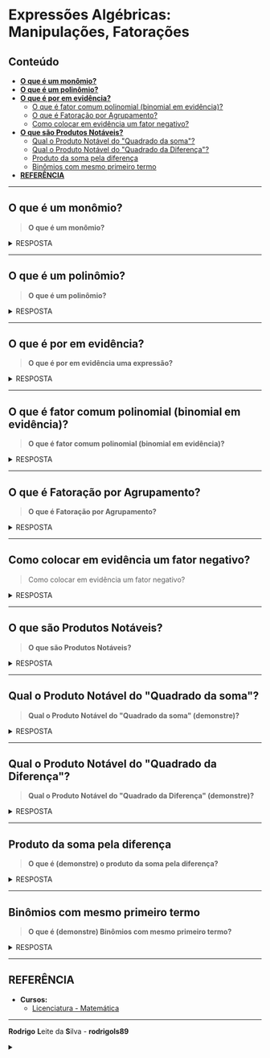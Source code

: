 # Expressões Algébricas: Manipulações, Fatorações

## Conteúdo

 - [**O que é um monômio?**](#what-is-a-monomial)
 - [**O que é um polinômio?**](#what-is-a-polinomial)
 - [**O que é por em evidência?**](#por-em-evidencia)
   - [O que é fator comum polinomial (binomial em evidência)?](#binomial-in-evidence)
   - [O que é Fatoração por Agrupamento?](#factor-by-grouping)
   - [Como colocar em evidência um fator negativo?](#putting-negative-factors-in-evidence)
 - [**O que são Produtos Notáveis?**](#notable-products)
   - [Qual o Produto Notável do "Quadrado da soma"?](#sum-of-squares)
   - [Qual o Produto Notável do "Quadrado da Diferença"?](#difference-of-squares)
   - [Produto da soma pela diferença](#product-of-sum-by-difference)
   - [Binômios com mesmo primeiro termo](#binomials-with-same-first-term)
 - [**REFERÊNCIA**](#ref)
<!--- ( Questões Abertas ) --->
<!--- ( Questões do ENEM ) --->
<!--- ( Questões de Concurso ) --->
<!---
[WHITESPACE RULES]
- Same topic = "20" Whitespace character.
- Different topic = "200" Whitespace character.
--->









































































































<!--- ( Por em evidência ) --->

---

<div id="what-is-a-monomial"></div>

## O que é um monômio?

> **O que é um monômio?**

<details>

<summary>RESPOSTA</summary>

<br/>

Um **monômio** é uma **expressão algébrica** que contém:
- um **número** (coeficiente),
- multiplicado por **letras** (variáveis),
- que podem estar elevadas a **expoentes inteiros não negativos**.

Ou seja:  

> 👉 É um **único termo algébrico** formado por multiplicação de números e letras.  

**EXEMPLO-01:**

$5$  
(um monômio com coeficiente $5$ e nenhuma variável).

<br/>

**EXEMPLO-02:**

$x$  
(um monômio com coeficiente $1$ e variável $x$).

<br/>

**EXEMPLO-03:**

$-7y$  
(um monômio com coeficiente $-7$ e variável $y$).

<br/>

**EXEMPLO-04:**

$3x^2$  
(um monômio com coeficiente $3$ e variável $x^2$).

**EXEMPLO-05:**

$-2ab$  
(um monômio com coeficiente $-2$, variáveis $a$ e $b$).

</details>










































































































<!--- ( Polinômios ) --->

---

<div id="what-is-a-polinomial"></div>

## O que é um polinômio?

> **O que é um polinômio?**

<details>

<summary>RESPOSTA</summary>

<br/>

> Um **polinômio** é uma **expressão algébrica** formada pela **soma ou subtração de monômios**.

**EXEMPLO-01:**

$7x^2$  
(apesar de ter só um termo, ainda é considerado um polinômio: um **monômio**).

<br/>

**EXEMPLO-02:**

$3x + 5$  
(pol. com 2 termos: um com variável, outro constante).

<br/>

**EXEMPLO-03:**

$y^2 - 4$  
(pol. com 2 termos → chamado **binômio**).

<br/>

**EXEMPLO-04:**

$2a + 3b - 7$  
(pol. com 3 termos → chamado **trinômio**).

<br/>

**EXEMPLO-05:**

$4x^3 + 2x^2 - x + 9$  
(pol. com 4 termos → não tem nome especial, apenas **polinômio**).

<br/>

**EXEMPLO-06:**

$\frac{1}{2}x^2 - \frac{3}{4}x + \frac{5}{6}$

<br/>

**EXEMPLO-07:**

$6x^5 - 3x^3 + x^2 - 8$

#### 📌 Observações importantes

1. **Polinômio ≠ Monômio**  
   - Monômio → um termo.  
   - Polinômio → dois ou mais termos (soma/subtração).  

2. **Grau do polinômio**  
   - O grau é o **maior grau entre os seus monômios**.  
   - Exemplo:  
     $2x^3 + 5x^2 - x + 7$ → grau $3$.  

3. **Tipos de polinômios por número de termos**  
   - **Monômio** → 1 termo.  
   - **Binômio** → 2 termos.  
   - **Trinômio** → 3 termos.  
   - **Polinômio** → 4 ou mais termos.  

4. **Coeficientes e termos independentes**  
   - Em $3x^2 + 2x - 5$:  
     - Coeficientes: $3$, $2$ e $-5$.  
     - Termo independente: $-5$.  

#### 🚀 Conclusão

 - Polinômios são **somas ou subtrações de monômios**.  
 - São classificados pelo **número de termos** e pelo **grau**.  
 - Representam a base para estudos de **equações, fatoração e produtos notáveis**.

</details>










































































































<!--- ( Por em evidência ) --->

---

<div id="por-em-evidencia"></div>

## O que é por em evidência?

> **O que é por em evidência uma expressão?**

<details>

<summary>RESPOSTA</summary>

<br/>

Bem, para entender esse conceito vamos partir da *Propriedade Distributiva*:

$a(b + c) = a \cdot b + a \cdot c$

> **Mas qual relação essa propriedade (distributiva) tem com "Port em evidência"?**

Vamos partir da seguinte expressão:

$7 \cdot 4 + 3 \cdot 4$

> **Agora, qual termo aparece em comum nas 2 expressões?**  
> "4".

Vocês concordam que nós poderíamos fazer:

$7 \cdot 4 + 3 \cdot 4 = 4(7 + 3)$

> **What?**  
> Isso mesmo nós fizemos o caminho inverso da *"Propriedade Distributiva"*.

Vamos ver outros exemplos para ficar mais claro...

**EXEMPLO-01:**
$4 \cdot π \cdot 3 + 2 \cdot  π =  π(4 \cdot 3 + 2)$

**EXEMPLO-02:**
$ 8 \sqrt{2} - 3 \sqrt{2} = \sqrt{2}(8 - 3)$

**EXEMPLO-03:**
$(x + 1)(6 - x) + (x + 1)(7) = (x + 1)[(6 - 1) + 7]$

**EXEMPLO-04:**
$4 \sqrt{3} + \frac{\sqrt{3}}{2}$

**NOTE:**  
Bem, essa expressão acima é peculiar... vocês concordam que a segunda parte da expressão acima poderia se escrita assim:

$\frac{\sqrt{3}}{2} = \sqrt{3} \cdot \frac{1}{2} $

Isso porque existe uma propriedade fundamental da divisão que é a seguinte:

$a \div b = a \cdot  \frac{1}{b}, \ b \neq 0$

Ou seja, na nossa expressão, onde $a = \sqrt{3}$ e $b = 2$ nós teríamos:

$\sqrt{3} \div 2 = \sqrt{3} \cdot \frac{1}{2} = \frac{\sqrt{3}}{2}$

Continuando, agora nossa expressão vai ser a seguinte:

$4 \sqrt{3} + \sqrt{3} \cdot \frac{1}{2}$

Agora, sabendo que o temro $\sqrt{3}$ aparece nas 2 expressões, podemos por em evidência assim:

$4 \sqrt{3} + \sqrt{3} \cdot \frac{1}{2} = \sqrt{3}(4 + \frac{1}{2})$

> **NOTE:**  
> Uma observação é que essa regra se aplica as 4 operações matemáticas: `+`, `-`, `*`, `/`.

</details>




















---

<div id="binomial-in-evidence"></div>

## O que é fator comum polinomial (binomial em evidência)?

> **O que é fator comum polinomial  (binomial em evidência)?**

<details>

<summary>RESPOSTA</summary>

<br/>

Muitas vezes o fator comum não é um número ou variável, e sim um **polinômio inteiro**.

 - **Monômio:**
   - Um monômio é simplesmente um *termo algébrico único*, formado por um número (coeficiente) multiplicado por variáveis com expoentes inteiros não negativos.
 - **Polinômio:**
   - Soma de monômios, com variáveis elevadas a expoentes inteiros não negativos.
 - **Polinômio inteiro**:
   - É um polinômio que **não aparece com a variável no denominador** (ou seja, está escrito de forma "limpa", como soma de monômios).”

A ideia é a mesma de **"Por em evidência" simples**:

$A \cdot P(x) + B\cdot P(x) = P(x)(A + B)$

**EXEMPLO-01:**

$2(x + 1) + 3(x + 1)$

👉 Fator comum: $(x + 1)$.

$(2+3)(x+1) = 5(x+1)$

**EXEMPLO-02:**

$x(x + 2) + 5(x + 2)$

👉 Fator comum: $(x + 2)$

$(x + 5)(x + 2)$

**EXEMPLO-03:**

$(x^2+1)(x-3) - 4(x^2+1)$
  
👉 Fator comum: $(x^2+1)$

$(x^2+1)\big((x-3)-4\big) = (x^2+1)(x-7)$

</details>





















---

<div id="factor-by-grouping">

## O que é Fatoração por Agrupamento?

> **O que é Fatoração por Agrupamento?**

<details>

<summary>RESPOSTA</summary>

<br/>

> Às vezes, não existe **um único fator comum** em **todos os termos** da expressão.

 - Nesse caso, podemos **agrupar** os termos em pares (ou blocos) e colocar em evidência dentro de cada grupo (bloco).
 - Depois, se sobrar um fator comum polinomial, conseguimos fatorar de forma completa.

**EXEMPLO-01:**

$ax + ay + bx + by$
  
👉 Agrupando em bloco nós teremos: 

$(ax + ay) + (bx + by)$

👉 Colocando em evidência dentro de cada bloco:  

$a(x+y) + b(x+y)$
  
👉 Agora o fator comum é $(x + y)$:

$(x+y)(a+b)$

<br/>

**EXEMPLO-02:**

$ab + ac + db + dc$
  
👉 Agrupando em bloco nós teremos:

$(ab + ac) + (db + dc)$

👉 Colocando em evidência:

$a(b+c) + d(b+c)$
  
👉 Fator comum: $(b+c)$:

$(b+c)(a+d)$

<br/>

**EXEMPLO-03:**

$2x^2 + 6x + 5x + 15$
  
👉 Agrupando em bloco nós teremos:

$(2x^2+6x) + (5x+15)$

👉 Colocando em evidência:

$2x(x+3) + 5(x+3)$
  
👉 Fator comum: $(x+3)$:

$(x+3)(2x+5)$

<br/>

**EXEMPLO-04:**

$x^3+3x^2+2x+6$
  
👉 Agrupando em bloco nós teremos:

$(x^3+3x^2)+(2x+6)$
  
👉 Colocando em evidência:

$x^2(x+3)+2(x+3)$

👉 Fator comum: $(x+3)$:

$(x+3)(x^2+2)$

<br/>

**EXEMPLO-05:**

$a^3+2a^2+3a+6$

👉 Agrupando em bloco nós teremos:

$(a^3+2a^2)+(3a+6)$

👉 Colocando em evidência:

$a^2(a+2)+3(a+2)$
  
👉 Fator comum: $(a+2)$:

$(a+2)(a^2+3)$

<br/>

**EXEMPLO-06:**

$2x^3+4x^2+3x+6$

👉 Agrupando em bloco nós teremos:

$(2x^3+4x^2)+(3x+6)$

👉 Colocando em evidência:

$2x^2(x+2)+3(x+2)$
  
👉 Fator comum: $(x+2)$:

$(x+2)(2x^2+3)$

#### 🚀 Conclusão

Se vocês prestarem atenção vão ver que nessa abordagem:

 - Primeiro, nós separaramos (agrupamos) os termos em blocos;
 - Depois colocamos em evidência esses agrupamentos (blocos):
   - Claro, fazendo com que apareçam termos semelhantes que possam ser colocados em evidência.
   - E isso é feito realizando manipulações algébricas.

</details>






















---

<div id="putting-negative-factors-in-evidence">

## Como colocar em evidência um fator negativo?

> Como colocar em evidência um fator negativo?

<details>

<summary>RESPOSTA</summary>

<br/>

Até agora, vimos como colocar fatores positivos em evidência.  
Mas também podemos **colocar em evidência um fator negativo** quando isso ajuda a simplificar a expressão.  

> ➡️ O truque é **"puxar" o sinal negativo para fora dos parênteses**, o que inverte o sinal de todos os termos dentro.

**EXEMPLO-01:**

$-x - y = -(x + y)$

**EXEMPLO-02:**

$-a - b - c = -(a + b + c)$

**EXEMPLO-03:**

$-2x + 4 = -(2x - 4)$

**EXEMPLO-04:**

$-x^2 - 3x = -(x^2 + 3x)$

**EXEMPLO-05:**

$-m^2 + n^2 = -(m^2 - n^2)$

**EXEMPLO-06:**

$-4x^2 - 8x = -4(x^2 + 2x)$

**EXEMPLO-07:**

$-a^3 - 2a^2 - a = -(a^3 + 2a^2 + a)$

**EXEMPLO-08:**

$-3x^2y - 6xy^2 = -3xy(x + 2y)$

**EXEMPLO-09:**

$-x^3 - x^2 - x - 1 = -(x^3 + x^2 + x + 1)$

**EXEMPLO-10:**

$-2x^3 - 4x^2 - 6x = -2(x^3 + 2x^2 + 3x)$

#### 🚀 Conclusão

 - Colocar um **fator negativo em evidência** é útil para simplificar expressões e preparar uma fatoração mais organizada.  
 - A regra prática é:
   - Se todos os termos têm sinal negativo, podemos colocar **$-1$** em evidência.
   - Se todos os termos têm um fator comum **e negativo**, podemos colocá-lo em evidência (ex: $-2$, $-3x$, etc.).  

</details>










































































































<!--- ( Produtos notáveis ) --->

---

<div id="notable-products"></div>

## O que são Produtos Notáveis?

> **O que são Produtos Notáveis?**

<details>

<summary>RESPOSTA</summary>

<br/>

 - *Produtos Notáveis* são multiplicações de expressões (geralmente binômios) que seguem *padrões fixos*.  
 - **NOTE:** Eles derivam da **propriedade distributiva** e servem como *atalhos* para expandir (multiplicar) ou reconhecer *fatorações*.

#### ✅ Resumindo, Produtos Notáveis são (é)
 
 - *Padrões de multiplicação* que vêm da *distributiva*.
 - Servem para *expandir rápido* e para *fatorar reconhecendo padrões*.

</details>




















---

<div id="sum-of-squares"></div>

## Qual o Produto Notável do "Quadrado da soma"?

> **Qual o Produto Notável do "Quadrado da soma" (demonstre)?**

<details>

<summary>RESPOSTA</summary>

<br/>

![img](images/sum-of-squares-01.jpeg)  

</details>





















---

<div id="difference-of-squares"></div>

## Qual o Produto Notável do "Quadrado da Diferença"?

> **Qual o Produto Notável do "Quadrado da Diferença" (demonstre)?**

<details>

<summary>RESPOSTA</summary>

<br/>

![img](images/difference-of-squares-01.jpeg)  

</details>






















---

<div id="product-of-sum-by-difference"></div>

## Produto da soma pela diferença

> **O que é (demonstre) o produto da soma pela diferença?**

<details>

<summary>RESPOSTA</summary>

<br/>

![img](images/product-of-sum-by-difference-01.jpeg)  

</details>






















---

<div id="binomials-with-same-first-term"></div>

## Binômios com mesmo primeiro termo

> **O que é (demonstre) Binômios com mesmo primeiro termo?**

<details>

<summary>RESPOSTA</summary>

<br/>

![img](images/binomials-with-same-first-term-01.jpeg)

</details>










































































































<!--- ( REFERÊNCIA ) --->

---

<div id="ref"></div>

## REFERÊNCIA

 - **Cursos:**
   - [Licenciatura - Matemática](https://www.faculdadeunica.com.br/graduacao/ead/matematica-3080)

---

**Rodrigo** **L**eite da **S**ilva - **rodrigols89**

<details>

<summary></summary>

<br/>

RESPOSTA

```bash

```

![img](images/)  

</details>
